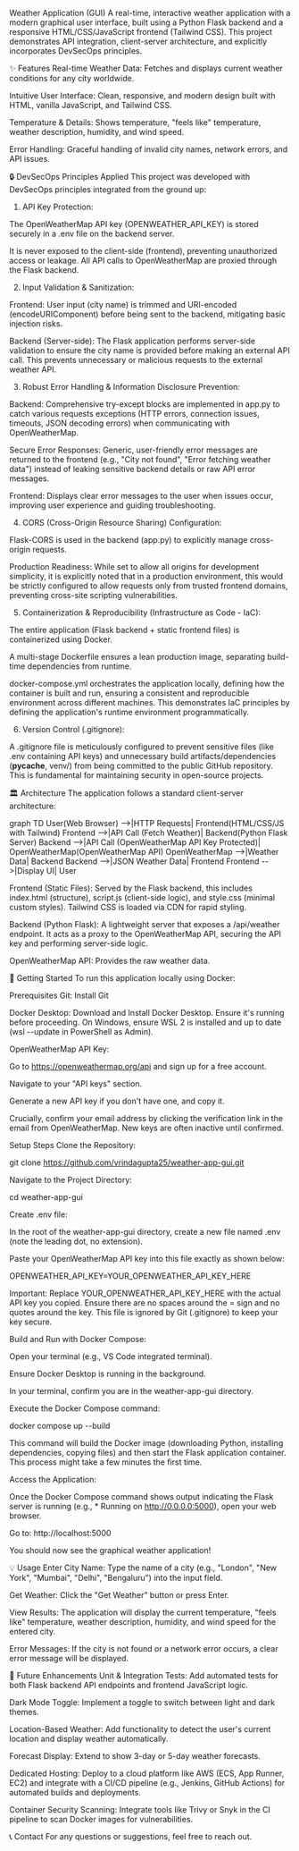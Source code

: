  Weather Application (GUI)
A real-time, interactive weather application with a modern graphical user interface, built using a Python Flask backend and a responsive HTML/CSS/JavaScript frontend (Tailwind CSS). This project demonstrates API integration, client-server architecture, and explicitly incorporates DevSecOps principles.

✨ Features
Real-time Weather Data: Fetches and displays current weather conditions for any city worldwide.

Intuitive User Interface: Clean, responsive, and modern design built with HTML, vanilla JavaScript, and Tailwind CSS.

Temperature & Details: Shows temperature, "feels like" temperature, weather description, humidity, and wind speed.

Error Handling: Graceful handling of invalid city names, network errors, and API issues.

🔒 DevSecOps Principles Applied
This project was developed with DevSecOps principles integrated from the ground up:

1. API Key Protection:

The OpenWeatherMap API key (OPENWEATHER_API_KEY) is stored securely in a .env file on the backend server.

It is never exposed to the client-side (frontend), preventing unauthorized access or leakage. All API calls to OpenWeatherMap are proxied through the Flask backend.

2. Input Validation & Sanitization:

Frontend: User input (city name) is trimmed and URI-encoded (encodeURIComponent) before being sent to the backend, mitigating basic injection risks.

Backend (Server-side): The Flask application performs server-side validation to ensure the city name is provided before making an external API call. This prevents unnecessary or malicious requests to the external weather API.

3. Robust Error Handling & Information Disclosure Prevention:

Backend: Comprehensive try-except blocks are implemented in app.py to catch various requests exceptions (HTTP errors, connection issues, timeouts, JSON decoding errors) when communicating with OpenWeatherMap.

Secure Error Responses: Generic, user-friendly error messages are returned to the frontend (e.g., "City not found", "Error fetching weather data") instead of leaking sensitive backend details or raw API error messages.

Frontend: Displays clear error messages to the user when issues occur, improving user experience and guiding troubleshooting.

4. CORS (Cross-Origin Resource Sharing) Configuration:

Flask-CORS is used in the backend (app.py) to explicitly manage cross-origin requests.

Production Readiness: While set to allow all origins for development simplicity, it is explicitly noted that in a production environment, this would be strictly configured to allow requests only from trusted frontend domains, preventing cross-site scripting vulnerabilities.

5. Containerization & Reproducibility (Infrastructure as Code - IaC):

The entire application (Flask backend + static frontend files) is containerized using Docker.

A multi-stage Dockerfile ensures a lean production image, separating build-time dependencies from runtime.

docker-compose.yml orchestrates the application locally, defining how the container is built and run, ensuring a consistent and reproducible environment across different machines. This demonstrates IaC principles by defining the application's runtime environment programmatically.

6. Version Control (.gitignore):

A .gitignore file is meticulously configured to prevent sensitive files (like .env containing API keys) and unnecessary build artifacts/dependencies (__pycache__, venv/) from being committed to the public GitHub repository. This is fundamental for maintaining security in open-source projects.

🏛️ Architecture
The application follows a standard client-server architecture:

graph TD
    User(Web Browser) -->|HTTP Requests| Frontend(HTML/CSS/JS with Tailwind)
    Frontend -->|API Call (Fetch Weather)| Backend(Python Flask Server)
    Backend -->|API Call (OpenWeatherMap API Key Protected)| OpenWeatherMap(OpenWeatherMap API)
    OpenWeatherMap -->|Weather Data| Backend
    Backend -->|JSON Weather Data| Frontend
    Frontend -->|Display UI| User

Frontend (Static Files): Served by the Flask backend, this includes index.html (structure), script.js (client-side logic), and style.css (minimal custom styles). Tailwind CSS is loaded via CDN for rapid styling.

Backend (Python Flask): A lightweight server that exposes a /api/weather endpoint. It acts as a proxy to the OpenWeatherMap API, securing the API key and performing server-side logic.

OpenWeatherMap API: Provides the raw weather data.

🚀 Getting Started
To run this application locally using Docker:

Prerequisites
Git: Install Git

Docker Desktop: Download and Install Docker Desktop. Ensure it's running before proceeding. On Windows, ensure WSL 2 is installed and up to date (wsl --update in PowerShell as Admin).

OpenWeatherMap API Key:

Go to https://openweathermap.org/api and sign up for a free account.

Navigate to your "API keys" section.

Generate a new API key if you don't have one, and copy it.

Crucially, confirm your email address by clicking the verification link in the email from OpenWeatherMap. New keys are often inactive until confirmed.

Setup Steps
Clone the Repository:

git clone https://github.com/vrindagupta25/weather-app-gui.git

Navigate to the Project Directory:

cd weather-app-gui

Create .env file:

In the root of the weather-app-gui directory, create a new file named .env (note the leading dot, no extension).

Paste your OpenWeatherMap API key into this file exactly as shown below:

OPENWEATHER_API_KEY=YOUR_OPENWEATHER_API_KEY_HERE

Important: Replace YOUR_OPENWEATHER_API_KEY_HERE with the actual API key you copied. Ensure there are no spaces around the = sign and no quotes around the key. This file is ignored by Git (.gitignore) to keep your key secure.

Build and Run with Docker Compose:

Open your terminal (e.g., VS Code integrated terminal).

Ensure Docker Desktop is running in the background.

In your terminal, confirm you are in the weather-app-gui directory.

Execute the Docker Compose command:

docker compose up --build

This command will build the Docker image (downloading Python, installing dependencies, copying files) and then start the Flask application container. This process might take a few minutes the first time.

Access the Application:

Once the Docker Compose command shows output indicating the Flask server is running (e.g., * Running on http://0.0.0.0:5000), open your web browser.

Go to: http://localhost:5000

You should now see the graphical weather application!

💡 Usage
Enter City Name: Type the name of a city (e.g., "London", "New York", "Mumbai", "Delhi", "Bengaluru") into the input field.

Get Weather: Click the "Get Weather" button or press Enter.

View Results: The application will display the current temperature, "feels like" temperature, weather description, humidity, and wind speed for the entered city.

Error Messages: If the city is not found or a network error occurs, a clear error message will be displayed.

🔮 Future Enhancements
Unit & Integration Tests: Add automated tests for both Flask backend API endpoints and frontend JavaScript logic.

Dark Mode Toggle: Implement a toggle to switch between light and dark themes.

Location-Based Weather: Add functionality to detect the user's current location and display weather automatically.

Forecast Display: Extend to show 3-day or 5-day weather forecasts.

Dedicated Hosting: Deploy to a cloud platform like AWS (ECS, App Runner, EC2) and integrate with a CI/CD pipeline (e.g., Jenkins, GitHub Actions) for automated builds and deployments.

Container Security Scanning: Integrate tools like Trivy or Snyk in the CI pipeline to scan Docker images for vulnerabilities.

📞 Contact
For any questions or suggestions, feel free to reach out.
